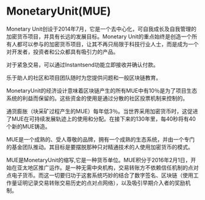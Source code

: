 # MonetaryUnit(MUE)

Monetary Unit创设于2014年7月，它是一个去中心化，可自我成长及自我管理的加密货币项目，并具有长远的发展目标。Monetary Unit的重点始终是创造一个所有人都可以参与的加密货币项目，让其不再只局限于科技行业人士，而是成为一个对开发者，投资者和公众都具有吸引力的产品。

对于紧急交易，可以通过Instantsend功能立即接收并确认付款。

乐于助人的社区和项目团队随时为您提供问题和一般区块链教育。

MonetaryUnit的经济设计意味着区块链产生的所有MUE中有10％是为了项目生态系统的利益而保留的。这些资金的使用是通过分散的社区投票机制来控制的。	

通货膨胀（块采矿过程产生的MUE）每年低3％。当世界采用加密货币时，这促进了MUE在可持续发展轨迹上的使用和分配。在接下来的130年里，每40秒将有40个新的MUE铸造。

MUE是一个成熟的、受人尊敬的品牌，拥有一个成熟的生态系统，并由一个专门的基金团队推动。其目标是要摆脱那种只对精通技术的人使用加密货币的模式。

MUE是MonetaryUnit的缩写,它是一种货币单位。MUE积分于2016年2月1日，开始在亚太地区推广运作。是一种无需中央机构，交易转账方不依赖信任机制的点对点电子货币。而这一切要归功于这套系统巧妙的结合了数字签名、区块链（使用工作量证明记录交易转账交易历史的点对点网络），以及吸引早期介入者的奖励机制。
